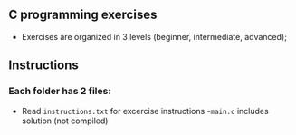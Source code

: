 ## C programming exercises 
- Exercises are organized in 3 levels (beginner, intermediate, advanced);

## Instructions

### Each folder has 2 files:
- Read `instructions.txt` for excercise instructions
-`main.c` includes solution (not compiled)

